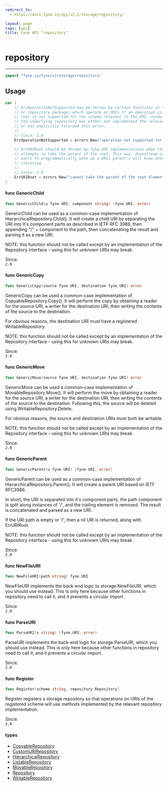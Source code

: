 ```yaml
---
redirect_to:
  - https://docs.fyne.io/api/v2.1/storage/repository/

layout: page
tags: [api]
title: Fyne API "repository"
---
```



# repository
---
```go
import "fyne.io/fyne/v2/storage/repository"
```


## Usage

```go
var (
	// ErrOperationNotSupported may be thrown by certain functions in the storage
	// or repository packages which operate on URIs if an operation is attempted
	// that is not supported for the scheme relevant to the URI, normally because
	// the underlying repository has either not implemented the relevant function,
	// or has explicitly returned this error.
	//
	// Since: 2.0
	ErrOperationNotSupported = errors.New("operation not supported for this URI")

	// ErrURIRoot should be thrown by fyne.URI implementations when the caller
	// attempts to take the parent of the root. This way, downstream code that
	// wants to programmatically walk up a URIs parent's will know when to stop
	// iterating.
	//
	// Since: 2.0
	ErrURIRoot = errors.New("cannot take the parent of the root element in a URI")
)
```

#### func  GenericChild

```go
func GenericChild(u fyne.URI, component string) (fyne.URI, error)
```
GenericChild can be used as a common-case implementation of HierarchicalRepository.Child(). It will create a child URI by separating the URI into it's component parts as described in IETF RFC 3986, then appending "/" + component to the path, then concatenating the result and parsing it as a new URI.

NOTE: this function should not be called except by an implementation of the Repository interface - using this for unknown URIs may break.


<div class="since">Since: <code>
2.0</code></div>

#### func  GenericCopy

```go
func GenericCopy(source fyne.URI, destination fyne.URI) error
```
GenericCopy can be used a common-case implementation of CopyableRepository.Copy(). It will perform the copy by obtaining a reader for the source URI, a writer for the destination URI, then writing the contents of the source to the destination.

For obvious reasons, the destination URI must have a registered WritableRepository.

NOTE: this function should not be called except by an implementation of the Repository interface - using this for unknown URIs may break.


<div class="since">Since: <code>
2.0</code></div>

#### func  GenericMove

```go
func GenericMove(source fyne.URI, destination fyne.URI) error
```
GenericMove can be used a common-case implementation of MovableRepository.Move(). It will perform the move by obtaining a reader for the source URI, a writer for the destination URI, then writing the contents of the source to the destination. Following this, the source will be deleted using WritableRepository.Delete.

For obvious reasons, the source and destination URIs must both be writable.

NOTE: this function should not be called except by an implementation of the Repository interface - using this for unknown URIs may break.


<div class="since">Since: <code>
2.0</code></div>

#### func  GenericParent

```go
func GenericParent(u fyne.URI) (fyne.URI, error)
```
GenericParent can be used as a common-case implementation of HierarchicalRepository.Parent(). It will create a parent URI based on IETF RFC3986.

In short, the URI is separated into it's component parts, the path component is split along instances of '/', and the trailing element is removed. The result is concatenated and parsed as a new URI.

If the URI path is empty or '/', then a nil URI is returned, along with ErrURIRoot.

NOTE: this function should not be called except by an implementation of the Repository interface - using this for unknown URIs may break.


<div class="since">Since: <code>
2.0</code></div>

#### func  NewFileURI

```go
func NewFileURI(path string) fyne.URI
```
NewFileURI implements the back-end logic to storage.NewFileURI, which you should use instead. This is only here because other functions in repository need to call it, and it prevents a circular import.


<div class="since">Since: <code>
2.0</code></div>

#### func  ParseURI

```go
func ParseURI(s string) (fyne.URI, error)
```
ParseURI implements the back-end logic for storage.ParseURI, which you should use instead. This is only here because other functions in repository need to call it, and it prevents a circular import.


<div class="since">Since: <code>
2.0</code></div>

#### func  Register

```go
func Register(scheme string, repository Repository)
```
Register registers a storage repository so that operations on URIs of the registered scheme will use methods implemented by the relevant repository implementation.


<div class="since">Since: <code>
2.0</code></div>

#### types

 * [CopyableRepository](copyablerepository.html)
 * [CustomURIRepository](customurirepository.html)
 * [HierarchicalRepository](hierarchicalrepository.html)
 * [ListableRepository](listablerepository.html)
 * [MovableRepository](movablerepository.html)
 * [Repository](repository.html)
 * [WritableRepository](writablerepository.html)
